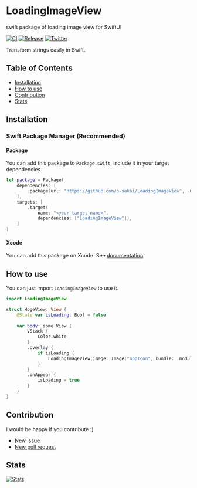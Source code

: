 # LoadingImageView
swift package of loading image view for SwiftUI

[![CI](https://github.com/b-sakai/LoadingImageView/actions/workflows/main.yml/badge.svg?branch=main)](https://github.com/b-sakai/LoadingImageView/actions/workflows/main.yml)
[![Release](https://img.shields.io/github/v/release/b-sakai/LoadingImageView)](https://github.com/b-sakai/LoadingImageView/releases/latest)
[![Twitter](https://img.shields.io/twitter/follow/serotoninapp?style=social)](https://twitter.com/serotoninapp)

Transform strings easily in Swift.

## Table of Contents

- [Installation](#installation)
- [How to use](#how-to-use)
- [Contribution](#contribution)
- [Stats](#stats)

## Installation

### Swift Package Manager (Recommended)

#### Package

You can add this package to `Package.swift`, include it in your target dependencies.


```swift
let package = Package(
    dependencies: [
        .package(url: "https://github.com/b-sakai/LoadingImageView", .upToNextMajor(from: "0.1.0")),
    ],
    targets: [
        .target(
            name: "<your-target-name>",
            dependencies: ["LoadingImageView"]),
    ]
)
```

#### Xcode

You can add this package on Xcode.
See [documentation](https://developer.apple.com/documentation/swift_packages/adding_package_dependencies_to_your_app).


## How to use

You can just import `LoadingImageView` to use it.

```swift
import LoadingImageView

struct HogeView: View {
    @State var isLoading: Bool = false
    
    var body: some View {
        VStack {
            Color.white
        }
        .overlay {
            if isLoading {
                LoadingImageView(image: Image("appIcon", bundle: .module))
            }
        }
        .onAppear {
            isLoading = true
        }
    }
}
```

## Contribution

I would be happy if you contribute :)

- [New issue](https://github.com/b-sakai/LoadingImageView/issues/new)
- [New pull request](https://github.com/b-sakai/LoadingImageView/compare)

## Stats

[![Stats](https://repobeats.axiom.co/api/embed/3b9229c64d59197051a610e702ffb2cc822db648.svg "Repobeats analytics image")](https://github.com/b-sakai/LoadingImageView)
